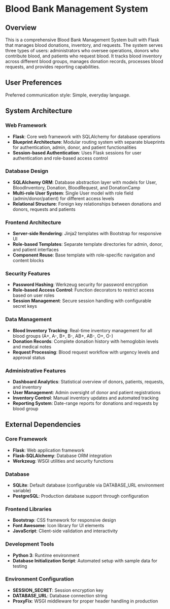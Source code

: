 # Blood Bank Management System

## Overview

This is a comprehensive Blood Bank Management System built with Flask that manages blood donations, inventory, and requests. The system serves three types of users: administrators who oversee operations, donors who contribute blood, and patients who request blood. It tracks blood inventory across different blood groups, manages donation records, processes blood requests, and provides reporting capabilities.

## User Preferences

Preferred communication style: Simple, everyday language.

## System Architecture

### Web Framework
- **Flask**: Core web framework with SQLAlchemy for database operations
- **Blueprint Architecture**: Modular routing system with separate blueprints for authentication, admin, donor, and patient functionalities
- **Session-based Authentication**: Uses Flask sessions for user authentication and role-based access control

### Database Design
- **SQLAlchemy ORM**: Database abstraction layer with models for User, BloodInventory, Donation, BloodRequest, and DonationCamp
- **Multi-role User System**: Single User model with role field (admin/donor/patient) for different access levels
- **Relational Structure**: Foreign key relationships between donations and donors, requests and patients

### Frontend Architecture
- **Server-side Rendering**: Jinja2 templates with Bootstrap for responsive UI
- **Role-based Templates**: Separate template directories for admin, donor, and patient interfaces
- **Component Reuse**: Base template with role-specific navigation and content blocks

### Security Features
- **Password Hashing**: Werkzeug security for password encryption
- **Role-based Access Control**: Function decorators to restrict access based on user roles
- **Session Management**: Secure session handling with configurable secret keys

### Data Management
- **Blood Inventory Tracking**: Real-time inventory management for all blood groups (A+, A-, B+, B-, AB+, AB-, O+, O-)
- **Donation Records**: Complete donation history with hemoglobin levels and medical notes
- **Request Processing**: Blood request workflow with urgency levels and approval status

### Administrative Features
- **Dashboard Analytics**: Statistical overview of donors, patients, requests, and inventory
- **User Management**: Admin oversight of donor and patient registrations
- **Inventory Control**: Manual inventory updates and automated tracking
- **Reporting System**: Date-range reports for donations and requests by blood group

## External Dependencies

### Core Framework
- **Flask**: Web application framework
- **Flask-SQLAlchemy**: Database ORM integration
- **Werkzeug**: WSGI utilities and security functions

### Database
- **SQLite**: Default database (configurable via DATABASE_URL environment variable)
- **PostgreSQL**: Production database support through configuration

### Frontend Libraries
- **Bootstrap**: CSS framework for responsive design
- **Font Awesome**: Icon library for UI elements
- **JavaScript**: Client-side validation and interactivity

### Development Tools
- **Python 3**: Runtime environment
- **Database Initialization Script**: Automated setup with sample data for testing

### Environment Configuration
- **SESSION_SECRET**: Session encryption key
- **DATABASE_URL**: Database connection string
- **ProxyFix**: WSGI middleware for proper header handling in production